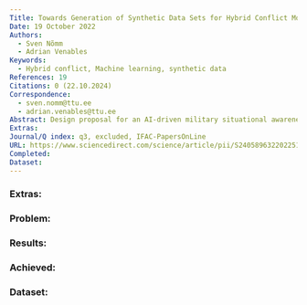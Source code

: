 ```yaml
---
Title: Towards Generation of Synthetic Data Sets for Hybrid Conflict Modelling
Date: 19 October 2022
Authors:
  - Sven Nõmm
  - Adrian Venables
Keywords:
  - Hybrid conflict, Machine learning, synthetic data
References: 19
Citations: 0 (22.10.2024)
Correspondence:
  - sven.nomm@ttu.ee
  - adrian.venables@ttu.ee
Abstract: Design proposal for an AI-driven military situational awareness application. Current events in Ukraine have emphasized the importance of the Information Environment in supporting military operations. Activities in the physical domain are processed in the virtual domain of computers and networks before being interpreted by the human cognitive domain where decisions are made. Commanders at all levels have an ever increasing amount of information of varying latency and reliability available to them from a variety of sources. These range from highly sophisticated and complex bespoke surveillance systems to individuals equipped with a smartphone and Internet connection. An effective commander must be able to assimilate all the information sources available to them and be able to visualise the battlespace in an accurate and timely manner. To assist them, there are already a wide variety of software applications capable of receiving multiple inputs and displaying the disposition of military forces within a mapping environment. However, these tools place the interpretation and analysis responsibilities with the human operator. This paper proposes an AI driven process in which the initial analysis and correlation function is conducted in real time and in response to data inputs from multiple sources. This presents the decision maker with a fused, correlated and predictive Common Operational Picture providing a clear information advantage.
Extras: 
Journal/Q index: q3, excluded, IFAC-PapersOnLine
URL: https://www.sciencedirect.com/science/article/pii/S2405896322022510?via%3Dihub
Completed: 
Dataset:
---
```



### Extras: 
### Problem: 
### Results: 
### Achieved: 
### Dataset: